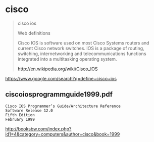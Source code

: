 cisco
=====

> cisco ios
>
> Web definitions
>
> Cisco IOS is software used on most Cisco Systems routers and current Cisco network switches. IOS is a package of routing, switching, internetworking and telecommunications functions integrated into a multitasking operating system.
>
> http://en.wikipedia.org/wiki/Cisco_IOS

https://www.google.com/search?q=define+cisco+ios


ciscoiosprogrammguide1999.pdf
-----------------------------

```
Cisco IOS Programmer’s Guide/Architecture Reference
Software Release 12.0
Fifth Edition
February 1999
```

http://booksbw.com/index.php?id1=4&category=computers&author=cisco&book=1999
